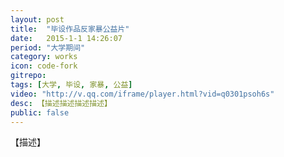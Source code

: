 ```yaml
---
layout: post
title:  "毕设作品反家暴公益片"
date:   2015-1-1 14:26:07
period: "大学期间"
category: works
icon: code-fork
gitrepo: 
tags: [大学, 毕设, 家暴, 公益]
video: "http://v.qq.com/iframe/player.html?vid=q0301psoh6s"
desc: 【描述描述描述描述】
public: false
---
```

【描述】
<tcvideo src="{{page.video}}"></tcvideo>

